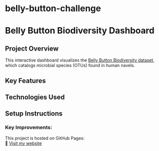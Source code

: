 # belly-button-challenge

# Belly Button Biodiversity Dashboard

## Project Overview
This interactive dashboard visualizes the [Belly Button Biodiversity dataset](https://static.bc-edx.com/data/dl-1-2/m14/lms/starter/samples.json), which catalogs microbial species (OTUs) found in human navels.

## Key Features

## Technologies Used

## Setup Instructions

### Key Improvements:

This project is hosted on GitHub Pages:  
🔗 [Visit my website](https://juliocezarcarneiro.github.io/belly-button-challenge/)